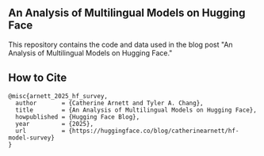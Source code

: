 ## An Analysis of Multilingual Models on Hugging Face

This repository contains the code and data used in the blog post "An Analysis of Multilingual Models on Hugging Face."

## How to Cite
```
@misc{arnett_2025_hf_survey,
  author       = {Catherine Arnett and Tyler A. Chang},
  title        = {An Analysis of Multilingual Models on Hugging Face},
  howpublished = {Hugging Face Blog},
  year         = {2025},
  url          = {https://huggingface.co/blog/catherinearnett/hf-model-survey}
}
```
